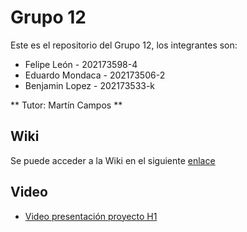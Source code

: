 # Grupo 12 

Este es el repositorio del Grupo 12, los integrantes son:

* Felipe León - 202173598-4 
* Eduardo Mondaca - 202173506-2
* Benjamin Lopez - 202173533-k

** Tutor: Martín Campos **

## Wiki

Se puede acceder a la Wiki en el siguiente [enlace](https://gitlab.inf.utfsm.cl/felipe.leon/grupo-21/-/wikis/Inicio)

## Video 

* [Video presentación proyecto H1](https://usmcl-my.sharepoint.com/:f:/g/personal/benjamin_lopezf_usm_cl/EiN4gLBUsmJFjlO0jJbkbA0BeMZtTO1ptfJCJWPRcUKODw?e=eANItI)
